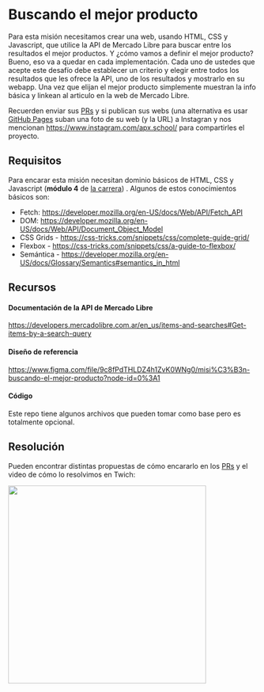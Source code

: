 # Buscando el mejor producto 
Para esta misión necesitamos crear una web, usando HTML, CSS y Javascript, que utilice la API de Mercado Libre para buscar entre los resultados el mejor productos. 
Y ¿cómo vamos a definir el mejor producto? Bueno, eso va a quedar en cada implementación. Cada uno de ustedes que acepte este desafío debe establecer un criterio y elegir entre todos los resultados que les ofrece la API, uno de los resultados y mostrarlo en su webapp. Una vez que elijan el mejor producto simplemente muestran la info básica y linkean al articulo en la web de Mercado Libre.

Recuerden enviar sus [PRs](https://docs.github.com/en/github/collaborating-with-pull-requests/proposing-changes-to-your-work-with-pull-requests/about-pull-requests) y si publican sus webs (una alternativa es usar [GitHub Pages](https://pages.github.com/) suban una foto de su web (y la URL) a Instagran y nos mencionan https://www.instagram.com/apx.school/ para compartirles el proyecto.

## Requisitos
Para encarar esta misión necesitan dominio básicos de HTML, CSS y Javascript (**módulo 4** de [la carrera](https://apx.school/carreras/dwf)) . Algunos de estos conocimientos básicos son:
- Fetch: https://developer.mozilla.org/en-US/docs/Web/API/Fetch_API
- DOM: https://developer.mozilla.org/en-US/docs/Web/API/Document_Object_Model
- CSS Grids - https://css-tricks.com/snippets/css/complete-guide-grid/
- Flexbox - https://css-tricks.com/snippets/css/a-guide-to-flexbox/
- Semántica - https://developer.mozilla.org/en-US/docs/Glossary/Semantics#semantics_in_html

## Recursos

#### Documentación de la API de Mercado Libre
https://developers.mercadolibre.com.ar/en_us/items-and-searches#Get-items-by-a-search-query

#### Diseño de referencia
https://www.figma.com/file/9c8fPdTHLDZ4h1ZvK0WNg0/misi%C3%B3n-buscando-el-mejor-producto?node-id=0%3A1

#### Código
Este repo tiene algunos archivos que pueden tomar como base pero es totalmente opcional.

## Resolución
Pueden encontrar distintas propuestas de cómo encararlo en los [PRs](https://github.com/apx-mision-codigo/buscando-el-mejor-producto/pulls) y el video de cómo lo resolvimos en Twich:

<a href="https://youtu.be/4WylLaUgsq8?t=352">
  <img src="http://i3.ytimg.com/vi/4WylLaUgsq8/maxresdefault.jpg" width="400" />
</a>
